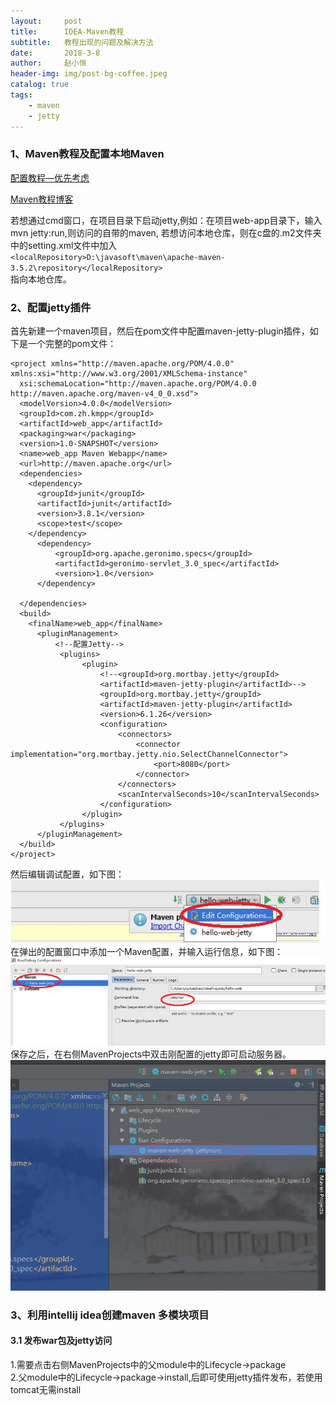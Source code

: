 ```yaml
---
layout:     post
title:      IDEA-Maven教程
subtitle:   教程出现的问题及解决方法
date:       2018-3-8
author:     赵小恒
header-img: img/post-bg-coffee.jpeg
catalog: true
tags:
    - maven
    - jetty
---
```


### 1、Maven教程及配置本地Maven

[配置教程—优先考虑](https://www.cnblogs.com/phpdragon/p/7216626.html)

[Maven教程博客](http://www.cnblogs.com/Brake/p/maven_pom_optimization.html) 

若想通过cmd窗口，在项目目录下启动jetty,例如：在项目web-app目录下，输入mvn jetty:run,则访问的自带的maven,
若想访问本地仓库，则在c盘的.m2文件夹中的setting.xml文件中加入  
`<localRepository>D:\javasoft\maven\apache-maven-3.5.2\repository</localRepository>`  
指向本地仓库。

### 2、配置jetty插件

首先新建一个maven项目，然后在pom文件中配置maven-jetty-plugin插件，如下是一个完整的pom文件：

```
<project xmlns="http://maven.apache.org/POM/4.0.0" xmlns:xsi="http://www.w3.org/2001/XMLSchema-instance"
  xsi:schemaLocation="http://maven.apache.org/POM/4.0.0 http://maven.apache.org/maven-v4_0_0.xsd">
  <modelVersion>4.0.0</modelVersion>
  <groupId>com.zh.kmpp</groupId>
  <artifactId>web_app</artifactId>
  <packaging>war</packaging>
  <version>1.0-SNAPSHOT</version>
  <name>web_app Maven Webapp</name>
  <url>http://maven.apache.org</url>
  <dependencies>
    <dependency>
      <groupId>junit</groupId>
      <artifactId>junit</artifactId>
      <version>3.8.1</version>
      <scope>test</scope>
    </dependency>
      <dependency>
          <groupId>org.apache.geronimo.specs</groupId>
          <artifactId>geronimo-servlet_3.0_spec</artifactId>
          <version>1.0</version>
      </dependency>

  </dependencies>
  <build>
    <finalName>web_app</finalName>
      <pluginManagement>
          <!--配置Jetty-->
           <plugins>
                <plugin>
                    <!--<groupId>org.mortbay.jetty</groupId>
                    <artifactId>maven-jetty-plugin</artifactId>-->
                    <groupId>org.mortbay.jetty</groupId>
                    <artifactId>maven-jetty-plugin</artifactId>
                    <version>6.1.26</version>
                    <configuration>
                        <connectors>
                            <connector implementation="org.mortbay.jetty.nio.SelectChannelConnector">
                                <port>8080</port>
                            </connector>
                        </connectors>
                        <scanIntervalSeconds>10</scanIntervalSeconds>
                    </configuration>
                </plugin>
           </plugins>
      </pluginManagement>
  </build>
</project>
```
然后编辑调试配置，如下图：
![](https://raw.githubusercontent.com/sanhaowuai/picBed/master/pastPic/maven_jetty_1.jpg)
在弹出的配置窗口中添加一个Maven配置，并输入运行信息，如下图：
![](https://raw.githubusercontent.com/sanhaowuai/picBed/master/pastPic/maven_jetty_2.jpg)
保存之后，在右侧MavenProjects中双击刚配置的jetty即可启动服务器。
![](https://raw.githubusercontent.com/sanhaowuai/picBed/master/pastPic/maven_jetty_3.jpg)

### 3、利用intellij idea创建maven 多模块项目

#### 3.1 发布war包及jetty访问

1.需要点击右侧MavenProjects中的父module中的Lifecycle->package  
2.父module中的Lifecycle->package->install,后即可使用jetty插件发布，若使用tomcat无需install



 




















